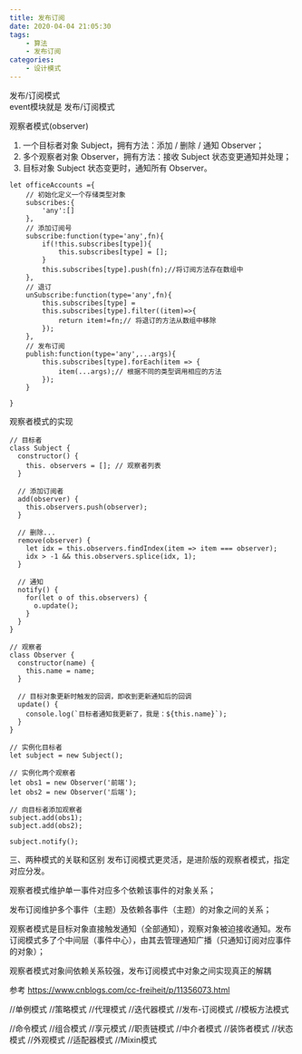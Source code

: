 ```yaml
---
title: 发布订阅
date: 2020-04-04 21:05:30
tags:
    - 算法
    - 发布订阅
categories:
    - 设计模式
---
```


发布/订阅模式  
event模块就是 发布/订阅模式

观察者模式(observer)
1. 一个目标者对象 Subject，拥有方法：添加 / 删除 / 通知 Observer；
2. 多个观察者对象 Observer，拥有方法：接收 Subject 状态变更通知并处理；
3. 目标对象 Subject 状态变更时，通知所有 Observer。


```
let officeAccounts ={
    // 初始化定义一个存储类型对象
    subscribes:{
        'any':[]
    },
    // 添加订阅号
    subscribe:function(type='any',fn){
        if(!this.subscribes[type]){
            this.subscribes[type] = [];
        }
        this.subscribes[type].push(fn);//将订阅方法存在数组中
    },
    // 退订
    unSubscribe:function(type='any',fn){
        this.subscribes[type] = 
        this.subscribes[type].filter((item)=>{
            return item!=fn;// 将退订的方法从数组中移除 
        });
    },
    // 发布订阅
    publish:function(type='any',...args){
        this.subscribes[type].forEach(item => {
            item(...args);// 根据不同的类型调用相应的方法
        });
    }

}

```

观察者模式的实现
```
// 目标者
class Subject {
  constructor() {
    this. observers = []; // 观察者列表
  }
 
  // 添加订阅者
  add(observer) {
    this.observers.push(observer);
  }
 
  // 删除...
  remove(observer) {
    let idx = this.observers.findIndex(item => item === observer);
    idx > -1 && this.observers.splice(idx, 1);
  }
 
  // 通知
  notify() {
    for(let o of this.observers) {
      o.update();
    }
  }
}
 
// 观察者
class Observer {
  constructor(name) {
    this.name = name;
  }
 
  // 目标对象更新时触发的回调，即收到更新通知后的回调
  update() {
    console.log(`目标者通知我更新了，我是：${this.name}`);
  }
}
 
// 实例化目标者
let subject = new Subject();
 
// 实例化两个观察者
let obs1 = new Observer('前端');
let obs2 = new Observer('后端');
 
// 向目标者添加观察者
subject.add(obs1);
subject.add(obs2);
 
subject.notify();
```





三、两种模式的关联和区别
发布订阅模式更灵活，是进阶版的观察者模式，指定对应分发。

观察者模式维护单一事件对应多个依赖该事件的对象关系；

发布订阅维护多个事件（主题）及依赖各事件（主题）的对象之间的关系；

观察者模式是目标对象直接触发通知（全部通知），观察对象被迫接收通知。发布订阅模式多了个中间层（事件中心），由其去管理通知广播（只通知订阅对应事件的对象）；

观察者模式对象间依赖关系较强，发布订阅模式中对象之间实现真正的解耦


参考
https://www.cnblogs.com/cc-freiheit/p/11356073.html



//单例模式
//策略模式
//代理模式
//迭代器模式
//发布-订阅模式
//模板方法模式

//命令模式
//组合模式
//享元模式
//职责链模式
//中介者模式
//装饰者模式
//状态模式
//外观模式
//适配器模式
//Mixin模式